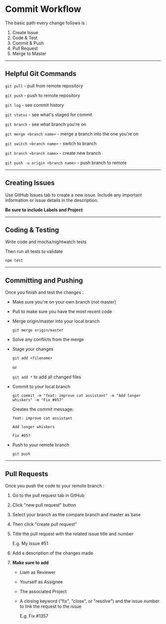 # Commit Workflow

The basic path every change follows is :

1. Create Issue
2. Code & Test
3. Commit & Push
4. Pull Request
5. Merge to Master

---

## Helpful Git Commands

`git pull` - pull from remote repository

`git push` - push to remote repository

`git log` - see commit history

`git status` - see what's staged for commit

`git branch` - see what branch you're on

`git merge <branch name>` - merge a branch into the one you're on

`git switch <branch name>` - switch to branch

`git branch <branch name>` - create new branch

`git push -u origin <branch name>` - push branch to remote

---

## Creating Issues

Use GitHub Issues tab to create a new issue.  Include any important information or issue details in the description.

**Be sure to include Labels and Project**

---

## Coding & Testing

Write code and mocha/nightwatch tests

Then run all tests to validate

`npm test`

---

## Committing and Pushing 

Once you finish and test the changes :

- Make sure you're on your own branch (not master)

- Pull to make sure you have the most recent code

- Merge origin/master into your local branch
  
  `git merge origin/master` 

- Solve any conflicts from the merge

- Stage your changes
  
  `git add <filename>` 
  
  or
  
  `git add *` to add all changed files

- Commit to your local branch

  `git commit -m "feat: improve cat assistant" -m "Add longer whiskers" -m "Fix #857"`

  Creates the commit message: 
      
      feat: improve cat assistant

      Add longer whiskers

      Fix #857

- Push to your remote branch

  `git push`

---

## Pull Requests

Once you push the code to your remote branch : 

1. Go to the pull request tab in GitHub
2. Click "new pull request" button
3. Select your branch as the compare branch and master as base
4. Then click "create pull request"
5. Title the pull request with the related issue title and number
  
    E.g. My Issue #51

6. Add a description of the changes made
7. **Make sure to add**
    - Liam as Reviewer 
    - Yourself as Assignee
    - The associated Project
    - A closing keyword ("fix", "close", or "resolve") and the issue number to link the request to the issue

      E.g. Fix #1357
